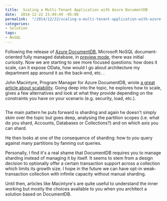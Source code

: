 ```yaml
---
title:  Scaling a Multi-Tenant Application with Azure DocumentDB
date:  2014-12-22 21:49:49 -05:00
permalink:  "/2014/12/22/scaling-a-multi-tenant-application-with-azure-documentdb/"
categories:
- Solution
tags:
- NoSQL
---
```

Following the release of <a href="http://azure.microsoft.com/en-us/documentation/services/documentdb/">Azure DocumentDB</a>, Microsoft NoSQL document-oriented fully managed database, in <a href="http://vincentlauzon.com/2014/09/08/azure-documentdb-first-use-cases/">preview mode</a>, there was initial curiosity. Now we are starting to see more focused questions: how does it scale, can it expose OData, how would I go about architecture my department app around it as the back-end, etc. .

John Macintyre, Program Manager for Azure DocumentDB, wrote <a href="http://azure.microsoft.com/blog/2014/12/03/scaling-a-multi-tenant-application-with-azure-documentdb-2/">a great article about scalability</a>. Going deep into the topic, he explores how to scale, gives a few alternatives and look at what they provide depending on the constraints you have on your scenario (e.g. security, load, etc.).

<img src="http://acom.azurecomcdn.net/80C57D/blogmedia/blogmedia/2014/11/26/shard-example.png" alt="" />

The main pattern he puts forward is sharding and again he doesn't simply skim over the topic but goes deep, analysing the partition scopes (i.e. what do you shard, Accounts, Databases or Collections?) and on which axis you can shard.

He then looks at one of the consequence of sharding: how to you query against many partitions by fanning out queries.

Personally, I find it's a real shame that DocumentDB requires you to manage sharding instead of managing it by itself. It seems to stem from a design decision to optionally offer a certain transaction support across a collection which limits its growth size. I hope in the future we can have opt-in weak-transaction collection with infinite capacity without manual sharding.

Until then, articles like Macintyre's are quite useful to understand the inner working but mostly the choices available to you when you architect a solution based on DocumentDB.